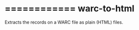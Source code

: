 
============
warc-to-html
============

Extracts the records on a WARC file as plain (HTML) files.

